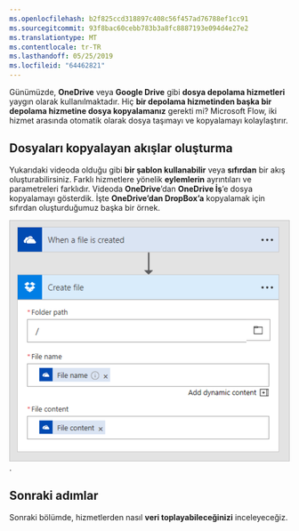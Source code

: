 ```yaml
---
ms.openlocfilehash: b2f825ccd318897c408c56f457ad76788ef1cc91
ms.sourcegitcommit: 93f8bac60cebb783b3a8fc8887193e094d4e27e2
ms.translationtype: MT
ms.contentlocale: tr-TR
ms.lasthandoff: 05/25/2019
ms.locfileid: "64462821"
---
```

Günümüzde, **OneDrive** veya **Google Drive** gibi **dosya depolama hizmetleri** yaygın olarak kullanılmaktadır.  Hiç **bir depolama hizmetinden başka bir depolama hizmetine dosya kopyalamanız** gerekti mi?  Microsoft Flow, iki hizmet arasında otomatik olarak dosya taşımayı ve kopyalamayı kolaylaştırır.

## <a name="creating-flows-that-copy-files"></a>Dosyaları kopyalayan akışlar oluşturma

Yukarıdaki videoda olduğu gibi **bir şablon kullanabilir** veya **sıfırdan** bir akış oluşturabilirsiniz.  Farklı hizmetlere yönelik **eylemlerin** ayrıntıları ve parametreleri farklıdır.  Videoda **OneDrive**’dan **OneDrive İş**’e dosya kopyalamayı gösterdik.  İşte **OneDrive’dan DropBox’a** kopyalamak için sıfırdan oluşturduğumuz başka bir örnek.

![OneDrive’dan DropBox’a](./media/learning-copy-files/onedrive-to-dropbox.png).

## <a name="next-steps"></a>Sonraki adımlar

Sonraki bölümde, hizmetlerden nasıl **veri toplayabileceğinizi** inceleyeceğiz.
